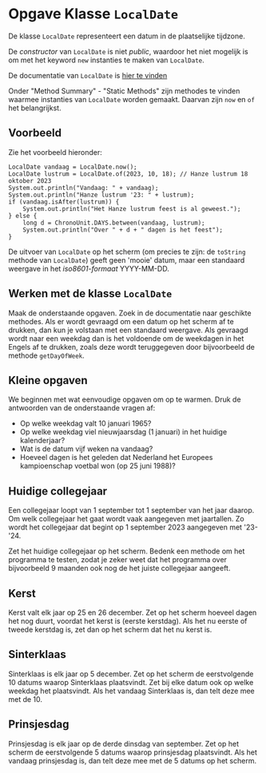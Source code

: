 # Opgave Klasse `LocalDate`

De klasse `LocalDate` representeert een datum in de plaatselijke tijdzone.

De *constructor* van `LocalDate` is niet *public*, waardoor het niet mogelijk is om met het keyword `new` instanties te maken van `LocalDate`.

De documentatie van `LocalDate` is [hier te vinden](https://docs.oracle.com/en/java/javase/11/docs/api/java.base/java/time/LocalDate.html)

Onder "Method Summary" - "Static Methods" zijn methodes te vinden waarmee instanties van `LocalDate` worden gemaakt. Daarvan zijn `now` en `of` het belangrijkst.

## Voorbeeld

Zie het voorbeeld hieronder:

```{code-block} java
LocalDate vandaag = LocalDate.now();
LocalDate lustrum = LocalDate.of(2023, 10, 18); // Hanze lustrum 18 oktober 2023
System.out.println("Vandaag: " + vandaag);
System.out.println("Hanze lustrum '23: " + lustrum);
if (vandaag.isAfter(lustrum)) {
    System.out.println("Het Hanze lustrum feest is al geweest.");
} else {
    long d = ChronoUnit.DAYS.between(vandaag, lustrum);
    System.out.println("Over " + d + " dagen is het feest");
}
```

De uitvoer van `LocalDate` op het scherm (om precies te zijn: de `toString` methode van `LocalDate`) geeft geen 'mooie' datum, maar een standaard weergave in het *iso8601-formaat* YYYY-MM-DD.

## Werken met de klasse `LocalDate`

Maak de onderstaande opgaven. Zoek in de documentatie naar geschikte methodes. Als er wordt gevraagd om een datum op het scherm af te drukken, dan kun je volstaan met een standaard weergave. Als gevraagd wordt naar een weekdag dan is het voldoende om de weekdagen in het Engels af te drukken, zoals deze wordt teruggegeven door bijvoorbeeld de methode `getDayOfWeek`.

## Kleine opgaven

We beginnen met wat eenvoudige opgaven om op te warmen. Druk de antwoorden van de onderstaande vragen af:

- Op welke weekdag valt 10 januari 1965?
- Op welke weekdag viel nieuwjaarsdag (1 januari) in het huidige kalenderjaar?
- Wat is de datum vijf weken na vandaag?
- Hoeveel dagen is het geleden dat Nederland het Europees kampioenschap voetbal won (op 25 juni 1988)?

## Huidige collegejaar

Een collegejaar loopt van 1 september tot 1 september van het jaar daarop. Om welk collegejaar het gaat wordt vaak aangegeven met jaartallen. Zo wordt het collegejaar dat begint op 1 september 2023 aangegeven met '23-'24.

Zet het huidige collegejaar op het scherm. Bedenk een methode om het programma te testen, zodat je zeker weet dat het programma over bijvoorbeeld 9 maanden ook nog de het juiste collegejaar aangeeft.

## Kerst

Kerst valt elk jaar op 25 en 26 december. Zet op het scherm hoeveel dagen het nog duurt, voordat het kerst is (eerste kerstdag).
Als het nu eerste of tweede kerstdag is, zet dan op het scherm dat het nu kerst is.

## Sinterklaas

Sinterklaas is elk jaar op 5 december. Zet op het scherm de eerstvolgende 10 datums waarop Sinterklaas plaatsvindt. Zet bij elke datum ook op welke weekdag het plaatsvindt. 
Als het vandaag Sinterklaas is, dan telt deze mee met de 10.

## Prinsjesdag

Prinsjesdag is elk jaar op de derde dinsdag van september. Zet op het scherm de eerstvolgende 5 datums waarop prinsjesdag plaatsvindt.
Als het vandaag prinsjesdag is, dan telt deze mee met de 5 datums op het scherm.

